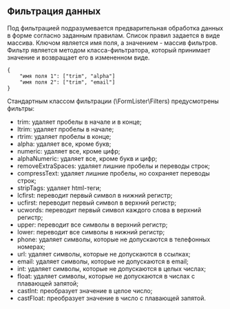 ## Фильтрация данных
Под фильтрацией подразумевается предварительная обработка данных в форме согласно заданным правилам. 
Список правил задается в виде массива. Ключом является имя поля, а значением - массив фильтров. Фильтр является методом класса-фильтратора, который принимает значение и возвращает его в измененном виде.
```
{
    "имя поля 1": ["trim", "alpha"]
    "имя поля 2": ["trim", "email"]
}
```

Стандартным классом фильтрации (\FormLister\Filters) предусмотрены фильтры:

- trim: удаляет пробелы в начале и в конце;
- ltrim: удаляет пробелы в начале;
- rtrim: удаляет пробелы в конце;
- alpha: удаляет все, кроме букв;
- numeric: удаляет все, кроме цифр;
- alphaNumeric: удаляет все, кроме букв и цифр;
- removeExtraSpaces: удаляет лишние пробелы и переводы строк;
- compressText: удаляет лишние пробелы, но сохраняет переводы строк;
- stripTags: удаляет html-теги;
- lcfirst: переводит первый символ в нижний регистр;
- ucfirst: переводит первый символ в верхний регистр;
- ucwords: переводит первый символ каждого слова в верхний регистр;
- upper: переводит все символы в верхний регистр;
- lower: переводит все символы в нижний регистр;
- phone: удаляет символы, которые не допускаются в телефонных номерах;
- url: удаляет символы, которые не допускаются в ссылках;
- email: удаляет символы, которые не допускаются в email;
- int: удаляет символы, которые не допускаются в целых числах;
- float: удаляет символы, которые не допускаются в числах с плавающей запятой;
- castInt: преобразует значение в целое число;
- castFloat: преобразует значение в число с плавающей запятой.